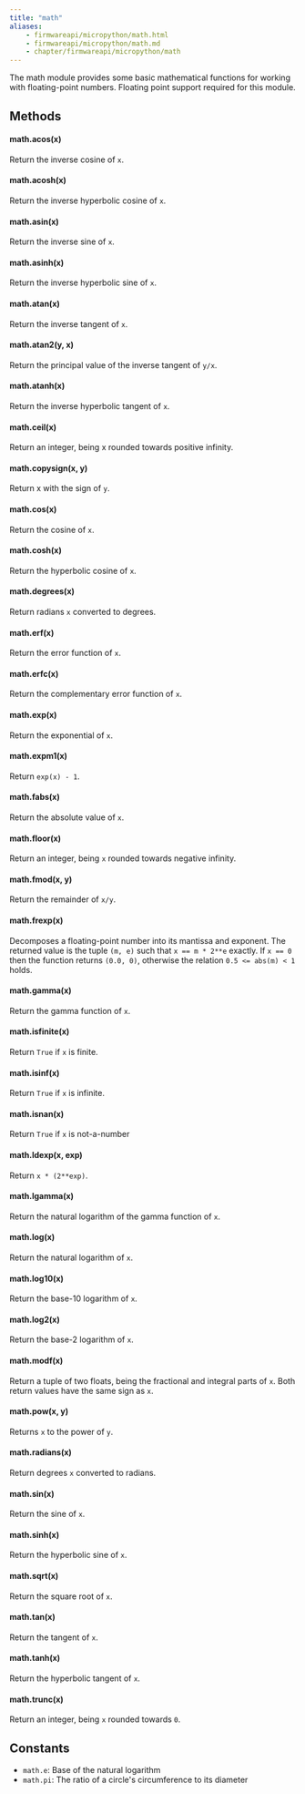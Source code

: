 ```yaml
---
title: "math"
aliases:
    - firmwareapi/micropython/math.html
    - firmwareapi/micropython/math.md
    - chapter/firmwareapi/micropython/math
---
```

The math module provides some basic mathematical functions for working with floating-point numbers. Floating point support required for this module.

## Methods

#### math.acos(x)

Return the inverse cosine of `x`.

#### math.acosh(x)

Return the inverse hyperbolic cosine of `x`.

#### math.asin(x)

Return the inverse sine of `x`.

#### math.asinh(x)

Return the inverse hyperbolic sine of `x`.

#### math.atan(x)

Return the inverse tangent of `x`.

#### math.atan2(y, x)

Return the principal value of the inverse tangent of `y/x`.

#### math.atanh(x)

Return the inverse hyperbolic tangent of `x`.

#### math.ceil(x)

Return an integer, being x rounded towards positive infinity.

#### math.copysign(x, y)

Return x with the sign of `y`.

#### math.cos(x)

Return the cosine of `x`.

#### math.cosh(x)

Return the hyperbolic cosine of `x`.

#### math.degrees(x)

Return radians `x` converted to degrees.

#### math.erf(x)

Return the error function of `x`.

#### math.erfc(x)

Return the complementary error function of `x`.

#### math.exp(x)

Return the exponential of `x`.

#### math.expm1(x)

Return `exp(x) - 1`.

#### math.fabs(x)

Return the absolute value of `x`.

#### math.floor(x)

Return an integer, being `x` rounded towards negative infinity.

#### math.fmod(x, y)

Return the remainder of `x/y`.

#### math.frexp(x)

Decomposes a floating-point number into its mantissa and exponent. The returned value is the tuple `(m, e)` such that `x == m * 2**e` exactly. If `x == 0` then the function returns `(0.0, 0)`, otherwise the relation `0.5 <= abs(m) < 1` holds.

#### math.gamma(x)

Return the gamma function of `x`.

#### math.isfinite(x)

Return `True` if `x` is finite.

#### math.isinf(x)

Return `True` if `x` is infinite.

#### math.isnan(x)

Return `True` if `x` is not-a-number

#### math.ldexp(x, exp)

Return `x * (2**exp)`.

#### math.lgamma(x)

Return the natural logarithm of the gamma function of `x`.

#### math.log(x)

Return the natural logarithm of `x`.

#### math.log10(x)

Return the base-10 logarithm of `x`.

#### math.log2(x)

Return the base-2 logarithm of `x`.

#### math.modf(x)

Return a tuple of two floats, being the fractional and integral parts of `x`. Both return values have the same sign as `x`.

#### math.pow(x, y)

Returns `x` to the power of `y`.

#### math.radians(x)

Return degrees `x` converted to radians.

#### math.sin(x)

Return the sine of `x`.

#### math.sinh(x)

Return the hyperbolic sine of `x`.

#### math.sqrt(x)

Return the square root of `x`.

#### math.tan(x)

Return the tangent of `x`.

#### math.tanh(x)

Return the hyperbolic tangent of `x`.

#### math.trunc(x)

Return an integer, being `x` rounded towards `0`.

## Constants

* `math.e`: Base of the natural logarithm
* `math.pi`: The ratio of a circle's circumference to its diameter


